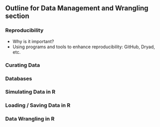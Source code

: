 ## Outline for Data Management and Wrangling section

### Reproducibility  
* Why is it important?  
* Using programs and tools to enhance reproducibility: GitHub, Dryad, etc.   

### Curating Data 

### Databases  

### Simulating Data in R

### Loading / Saving Data in R

### Data Wrangling in R
